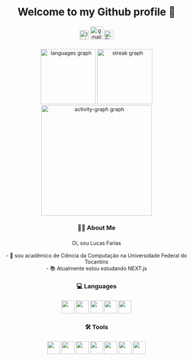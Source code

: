 <h1 align="center">Welcome to my Github profile 👋</h1>

###

###

<div align="center">
  <img src="https://img.shields.io/static/v1?message=LinkedIn&logo=linkedin&label=&color=0077B5&logoColor=white&labelColor=&style=for-the-badge" height="25" alt="linkedin logo" href="https://www.linkedin.com/in/lucafariass/" />
  <img src="https://img.shields.io/static/v1?message=Gmail&logo=gmail&label=&color=D14836&logoColor=white&labelColor=&style=for-the-badge" height="35" alt="gmail logo"  href="lgabrielcostafarias@gmail.com"/>
  <img src="https://img.shields.io/static/v1?message=Discord&logo=Discord&label=&color=1DA1F2&logoColor=white&labelColor=&style=for-the-badge" height="25" alt="Discord logo" href="https://discord.com/users/ilwca" />
</div>

###

###

<div align="center">
  <img src="https://github-readme-stats.vercel.app/api/top-langs?username=Kl4uz&locale=en&hide_title=false&layout=compact&card_width=320&langs_count=5&theme=dark&hide_border=false&order=2" height="150" alt="languages graph"  />
  <img src="https://streak-stats.demolab.com?user=Kl4uz&locale=en&mode=daily&theme=dark&hide_border=false&border_radius=5&order=3" height="150" alt="streak graph"  />
  <img src="https://github-readme-activity-graph.vercel.app/graph?username=Kl4uz&radius=16&theme=one-dark&area=true&order=5" height="300" alt="activity-graph graph"  />
</div>

###

###

<h3 align="center">👩‍💻  About Me</h3>

###

<p align="center">Oi, sou Lucas Farias<br><br>- 🔭 sou acadêmico de Ciência da Computação na Universidade Federal do Tocantins<br>- 📚 Atualmente estou estudando NEXT.js<br></p>

###

<h3 align="center">💻 Languages</h3>

###

<div align="center">
    <img src="https://cdn.jsdelivr.net/gh/devicons/devicon@latest/icons/javascript/javascript-original.svg" height="35"/>
    <img src="https://cdn.jsdelivr.net/gh/devicons/devicon@latest/icons/python/python-original.svg" height="35" />
    <img src="https://cdn.jsdelivr.net/gh/devicons/devicon@latest/icons/c/c-original.svg" height="35" />
    <img src="https://cdn.jsdelivr.net/gh/devicons/devicon@latest/icons/typescript/typescript-original.svg" height="35" />
    <img src="https://cdn.jsdelivr.net/gh/devicons/devicon@latest/icons/php/php-original.svg" height="35" />
          
</div>

###

<h3 align="center">🛠️ Tools</h3>

###

<div align="center">
    <img src="https://cdn.jsdelivr.net/gh/devicons/devicon@latest/icons/react/react-original.svg" height="35" />
    <img src="https://cdn.jsdelivr.net/gh/devicons/devicon@latest/icons/django/django-plain.svg" height="35" />      
    <img src="https://cdn.jsdelivr.net/gh/devicons/devicon@latest/icons/bootstrap/bootstrap-original.svg" height="35" />
    <img src="https://cdn.jsdelivr.net/gh/devicons/devicon@latest/icons/html5/html5-original.svg" height="35" />
    <img src="https://cdn.jsdelivr.net/gh/devicons/devicon@latest/icons/css3/css3-original.svg" height="35" />
    <img src="https://cdn.jsdelivr.net/gh/devicons/devicon@latest/icons/framermotion/framermotion-original.svg" height="35" />
    <img src="https://cdn.jsdelivr.net/gh/devicons/devicon@latest/icons/figma/figma-original.svg" height="35" />
          
          
</div>
